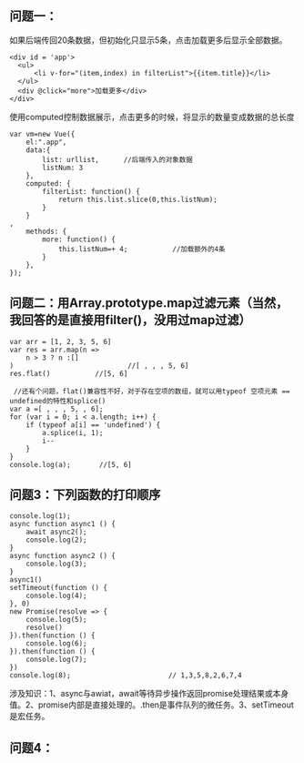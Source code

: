 ## 问题一：  
如果后端传回20条数据，但初始化只显示5条，点击加载更多后显示全部数据。  
```
<div id = 'app'>
  <ul>
      <li v-for="(item,index) in filterList">{{item.title}}</li>
  </ul>
  <div @click="more">加载更多</div>
</div>
```
使用computed控制数据展示，点击更多的时候，将显示的数量变成数据的总长度  
```
var vm=new Vue({
    el:".app",
    data:{
        list: urllist,      //后端传入的对象数据
        listNum: 3
    },
    computed: {
        filterList: function() {
            return this.list.slice(0,this.listNum);
        }
    }
,
    methods: {
        more: function() {
            this.listNum=+ 4;           //加载额外的4条
        }
    },
});
```

## 问题二：用Array.prototype.map过滤元素（当然，我回答的是直接用filter()，没用过map过滤）
```
var arr = [1, 2, 3, 5, 6]
var res = arr.map(n =>
    n > 3 ? n :[]
)                            //[ , , , 5, 6]
res.flat()           //[5, 6]

 //还有个问题，flat()兼容性不好，对于存在空项的数组，就可以用typeof 空项元素 == undefined的特性和splice()
var a =[ , , , 5, , 6];
for (var i = 0; i < a.length; i++) {
    if (typeof a[i] == 'undefined') {
        a.splice(i, 1);
        i--
    }
}
console.log(a);       //[5, 6]
```

## 问题3：下列函数的打印顺序
```
console.log(1);
async function async1 () {
    await async2();
    console.log(2);
}
async function async2 () {
    console.log(3);
}
async1()
setTimeout(function () {
    console.log(4);
}, 0)
new Promise(resolve => {
    console.log(5);
    resolve()
}).then(function () {
    console.log(6);
}).then(function () {
    console.log(7);
})
console.log(8);                        // 1,3,5,8,2,6,7,4
```
涉及知识：1、async与awiat，await等待异步操作返回promise处理结果或本身值。2、promise内部是直接处理的。.then是事件队列的微任务。3、setTimeout是宏任务。  

## 问题4：